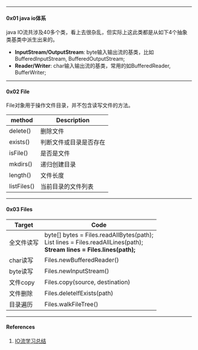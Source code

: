 

----

#### 0x01 java io体系

java IO流共涉及40多个类，看上去很杂乱，但实际上这此类都是从如下4个抽象类基类中派生出来的。

- **InputStream/OutputStream**: byte输入输出流的基类，比如BufferedInputStream, BufferedOutputStream;
- **Reader/Writer**: char输入输出流的基类，常用的如BufferedReader, BufferWriter;



---

#### 0x02 File

File对象用于操作文件目录，并不包含读写文件的方法。

| method      | Description            |
| ----------- | ---------------------- |
| delete()    | 删除文件               |
| exists()    | 判断文件或目录是否存在 |
| isFile()    | 是否是文件             |
| mkdirs()    | 递归创建目录           |
| length()    | 文件长度               |
| listFiles() | 当前目录的文件列表     |



---

#### 0x03 Files



| Target     | Code                                                         |
| ---------- | ------------------------------------------------------------ |
| 全文件读写 | byte[] bytes = Files.readAllBytes(path); <br/>List<String> lines = Files.readAllLines(path);<br/>**Stream<String> lines = Files.lines(path);** |
| char读写   | Files.newBufferedReader()                                    |
| byte读写   | Files.newInputStream()                                       |
| 文件copy   | Files.copy(source, destination)                              |
| 文件删除   | Files.deleteIfExists(path)                                   |
| 目录遍历   | Files.walkFileTree()                                         |



---

#### References

1. [IO流学习总结](https://github.com/Snailclimb/Java-Guide/blob/master/Java%E7%9B%B8%E5%85%B3/Java%20IO%E4%B8%8ENIO.md)